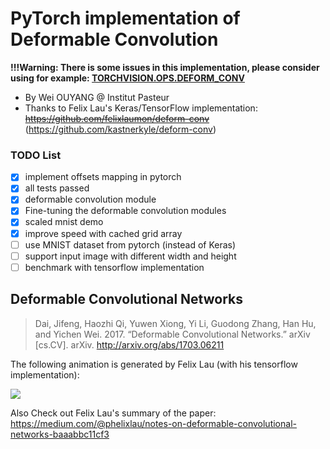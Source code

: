 # PyTorch implementation of Deformable Convolution

 **!!!Warning: There is some issues in this implementation, please consider using for example: [TORCHVISION.OPS.DEFORM_CONV](https://pytorch.org/vision/stable/_modules/torchvision/ops/deform_conv.html)**
 


 * By Wei OUYANG @ Institut Pasteur
 * Thanks to Felix Lau's Keras/TensorFlow implementation: ~~https://github.com/felixlaumon/deform-conv~~ (https://github.com/kastnerkyle/deform-conv)

### TODO List
 - [x] implement offsets mapping in pytorch
 - [x] all tests passed
 - [x] deformable convolution module
 - [x] Fine-tuning the deformable convolution modules
 - [x] scaled mnist demo
 - [x] improve speed with cached grid array
 - [ ] use MNIST dataset from pytorch (instead of Keras)
 - [ ] support input image with different width and height
 - [ ] benchmark with tensorflow implementation

## Deformable Convolutional Networks
> Dai, Jifeng, Haozhi Qi, Yuwen Xiong, Yi Li, Guodong Zhang, Han Hu, and Yichen
Wei. 2017. “Deformable Convolutional Networks.” arXiv [cs.CV]. arXiv.
http://arxiv.org/abs/1703.06211

The following animation is generated by Felix Lau (with his tensorflow implementation):

![](deformable-learned-offset-filtered.gif)

Also Check out Felix Lau's summary of the paper: https://medium.com/@phelixlau/notes-on-deformable-convolutional-networks-baaabbc11cf3
